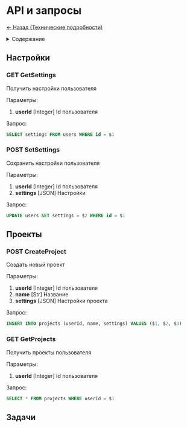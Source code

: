 # API и запросы

[<- Назад (Технические подробности)](./index.md)

<details> 
  <summary>Содержание</summary>
  <ul>
    <li>
      <a href=#settings>Настройки</a>
      <ul>
        <li>GetSettings
        <li>SetSettings
      </ul>
    </li>
    <li>
      <a href=#projects>Проекты</a>
      <ul>
        <li>CreateProject
        <li>GetProjects
      </ul>
    </li>
    <li>
      <a href=#tasks>Задачи</a>
      <ul>
        <li>-
      </ul>
    </li>
  </ul>
</details>

## Настройки <a name="settings" id="settings"></a>

### GET GetSettings

Получить настройки пользователя

Параметры:

1. **userId** [Integer] Id пользователя

Запрос:

```sql
SELECT settings FROM users WHERE id = $1
```

### POST SetSettings

Сохранить настройки пользователя

Параметры:

1. **userId** [Integer] Id пользователя
2. **settings** [JSON] Настройки

Запрос:

```sql
UPDATE users SET settings = $2 WHERE id = $1
```

## Проекты <a name=projects id="projects"></a>

<!-- TODO: -->

### POST CreateProject

Создать новый проект

Параметры:

1. **userId** [Integer] Id пользователя
2. **name** [Str] Название 
3. **settings** [JSON] Настройки проекта

Запрос:

```sql
INSERT INTO projects (userId, name, settings) VALUES ($1, $2, $3)
```

### GET GetProjects

Получить проекты пользователя

Параметры:

1. **userId** [Integer] Id пользователя

Запрос:

```sql
SELECT * FROM projects WHERE userId = $1
```

## Задачи <a name=tasks id="tasks"></a>

<!-- TODO: -->